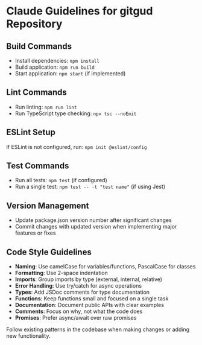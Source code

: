 # Claude Guidelines for gitgud Repository

## Build Commands
- Install dependencies: `npm install`
- Build application: `npm run build`
- Start application: `npm start` (if implemented)

## Lint Commands
- Run linting: `npm run lint`
- Run TypeScript type checking: `npx tsc --noEmit`

## ESLint Setup
If ESLint is not configured, run: `npm init @eslint/config`

## Test Commands
- Run all tests: `npm test` (if configured)
- Run a single test: `npm test -- -t "test name"` (if using Jest)

## Version Management
- Update package.json version number after significant changes
- Commit changes with updated version when implementing major features or fixes

## Code Style Guidelines
- **Naming**: Use camelCase for variables/functions, PascalCase for classes
- **Formatting**: Use 2-space indentation
- **Imports**: Group imports by type (external, internal, relative)
- **Error Handling**: Use try/catch for async operations
- **Types**: Add JSDoc comments for type documentation
- **Functions**: Keep functions small and focused on a single task
- **Documentation**: Document public APIs with clear examples
- **Comments**: Focus on why, not what the code does
- **Promises**: Prefer async/await over raw promises

Follow existing patterns in the codebase when making changes or adding new functionality.